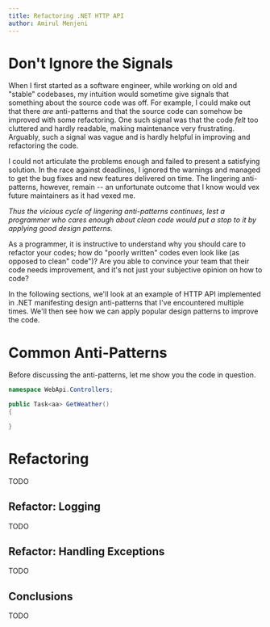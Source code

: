 ```yaml
---
title: Refactoring .NET HTTP API
author: Amirul Menjeni
---
```


# Don't Ignore the Signals

When I first started as a software engineer, while working on old and
"stable" codebases, my intuition would sometime give signals that something
about the source code was off. For example, I could make out that there _are_
anti-patterns and that the source code can somehow be improved with some
refactoring. One such signal was that the code _felt_ too cluttered and hardly
readable, making maintenance very frustrating. Arguably, such a signal was vague
and is hardly helpful in improving and refactoring the code.

I could not articulate the problems enough and failed to present
a satisfying solution. In the race against deadlines, I ignored the
warnings and managed to get the bug fixes and new features delivered on
time. The lingering anti-patterns, however, remain -- an unfortunate outcome
that I know would vex future maintainers as it had vexed me.

_Thus the vicious cycle of lingering anti-patterns continues, lest a  programmer
who cares enough about clean code would put a stop to it by applying good
design patterns._

As a programmer, it is instructive to understand why you should care to refactor
your codes; how do "poorly written" codes even look like (as opposed to clean"
code")? Are you able to convince your team that their code needs improvement,
and it's not just your subjective opinion on how to code?

In the following sections, we'll look at an example of HTTP API implemented in
.NET manifesting design anti-patterns that I've encountered multiple times.
We'll then see how we can apply popular design patterns to improve the code.

# Common Anti-Patterns

Before discussing the anti-patterns, let me show you the code in question.

```csharp
namespace WebApi.Controllers;

public Task<aa> GetWeather()
{

}
```

# Refactoring

TODO

## Refactor: Logging

TODO

## Refactor: Handling Exceptions

TODO

## Conclusions

TODO